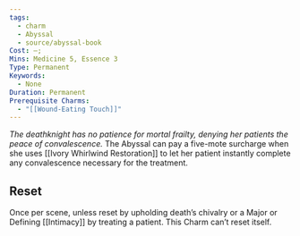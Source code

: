 ```yaml
---
tags:
  - charm
  - Abyssal
  - source/abyssal-book
Cost: —; 
Mins: Medicine 5, Essence 3
Type: Permanent
Keywords:
  - None
Duration: Permanent
Prerequisite Charms:
  - "[[Wound-Eating Touch]]"
---
```

*The deathknight has no patience for mortal frailty, denying her patients the peace of convalescence.*
The Abyssal can pay a five-mote surcharge when she uses [[Ivory Whirlwind Restoration]] to let her patient instantly complete any convalescence necessary for the treatment.
## Reset 
Once per scene, unless reset by upholding death’s chivalry or a Major or Defining [[Intimacy]] by treating a patient. This Charm can’t reset itself.